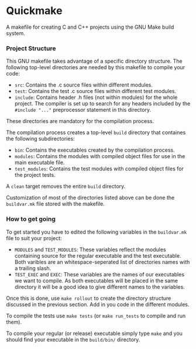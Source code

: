 # Quickmake
A makefile for creating C and C++ projects using the GNU Make build system.

### Project Structure
This GNU makefile takes advantage of a specific directory structure. 
The following top-level directories are needed by this makefile to compile your code:

  - `src`: Contains the .c source files within different modules.
  - `test`: Contains the test .c source files within different test modules.
  - `include`: Contains header .h files (not within modules) for the whole project. The compiler is set up to search for any headers included by the `#include "..."` preprocessor statement in this directory.

These directories are mandatory for the compilation process.

The compilation process creates a top-level `build` directory that containes the following subdirectories:

  - `bin`: Contains the executables created by the compilation process.
  - `modules`: Contains the modules with compiled object files for use in the main executable file.
  - `test_modules`: Contains the test modules with compiled object files for the project tests.
  
A `clean` target removes the entire `build` directory. 

Customization of most of the directories listed above can be done the `buildvar.mk` file stored with the makefile.

### How to get going

To get started you have to edited the following variables in the `buildvar.mk` file to suit your project:

  - `MODULES` and `TEST_MODULES`: These variables reflect the modules containing source for the regular executable and the test executable. Both varibles are an whitespace-seperated list of directories names with a trailing slash. 
  - `TEST_EXEC` and `EXEC`: These variables are the names of our executables we want to compile. As both executables will be placed in the same directory it will be a good idea to give different names to the variables.

Once this is done, use `make rollout` to create the directory structure discussed in the previous section.
Add in you code in the different modules.

To compile the tests use `make tests` (or `make run_tests` to compile and run them). 

To compile your regular (or release) executable simply type `make` and you should find your executable in the `build/bin/` directory.

